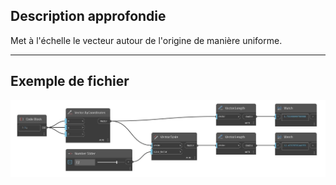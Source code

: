 ## Description approfondie
Met à l'échelle le vecteur autour de l'origine de manière uniforme.
___
## Exemple de fichier

![Scale (scale_factor)](./Autodesk.DesignScript.Geometry.Vector.Scale(scale_factor)_img.jpg)

